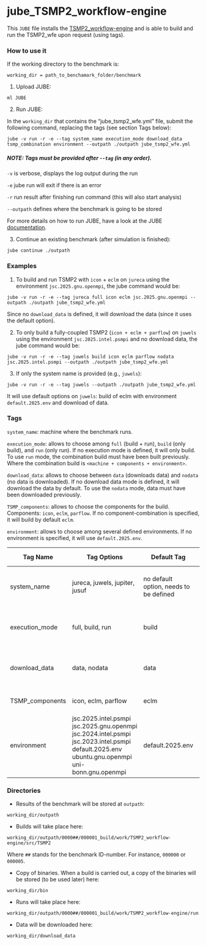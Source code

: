 # jube_TSMP2_workflow-engine
This `JUBE` file installs the [TSMP2_workflow-engine](https://github.com/HPSCTerrSys/TSMP2_workflow-engine) and is able to build and run the TSMP2_wfe upon request (using tags).

### How to use it
If the working directory to the benchmark is:
```
working_dir = path_to_benchamark_folder/benchmark
```

1) Upload JUBE:
```
ml JUBE
```

2) Run JUBE:

In the `working_dir` that contains the “jube_tsmp2_wfe.yml” file, submit the following command, replacing the tags (see section Tags below):
```
jube -v run -r -e --tag system_name execution_mode download_data tsmp_combination environment --outpath ./outpath jube_tsmp2_wfe.yml
```
##### NOTE: Tags must be provided after `--tag` (in any order).

`-v` is verbose, displays the log output during the run

`-e` jube run will exit if there is an error

`-r` run result after finishing run command (this will also start analysis)

`--outpath` defines where the benchmark is going to be stored

For more details on how to run JUBE, have a look at the JUBE [documentation](https://apps.fz-juelich.de/jsc/jube/docu/commandline.html).

3) Continue an existing benchmark (after simulation is finished):
```
jube continue ./outpath
```

### Examples
1) To build and run TSMP2 with `icon` + `eclm` on `jureca` using the environment `jsc.2025.gnu.openmpi`, the jube command would be:
```
jube -v run -r -e --tag jureca full icon eclm jsc.2025.gnu.openmpi --outpath ./outpath jube_tsmp2_wfe.yml
```
Since no `download_data` is defined, it will download the data (since it uses the default option).

2) To only build a fully-coupled TSMP2 (`icon + eclm + parflow`) on `juwels` using the environment `jsc.2025.intel.psmpi` and no download data, the jube command would be:
```
jube -v run -r -e --tag juwels build icon eclm parflow nodata jsc.2025.intel.psmpi --outpath ./outpath jube_tsmp2_wfe.yml
```

3) If only the system name is provided (e.g., `juwels`):
```
jube -v run -r -e --tag juwels --outpath ./outpath jube_tsmp2_wfe.yml
```   
It will use default options on `juwels`: build of eclm with environment `default.2025.env` and download of data.


### Tags

`system_name`: machine where the benchmark runs.

`execution_mode`: allows to choose among `full` (build + run), `build` (only build), and `run` (only run). If no execution mode is defined, it will only build. To use `run` mode, the combination build must have been built previously. Where the combination build is `<machine + components + environment>`.

`download_data`: allows to choose between `data` (downloads data) and `nodata` (no data is downloaded). If no download data mode is defined, it will download the data by default. To use the `nodata` mode, data must have been downloaded previously.

`TSMP_components`: allows to choose the components for the build. Components: `icon`, `eclm`, `parflow`. If no component-combination is specified, it will build by default `eclm`.

`environment`: allows to choose among several defined environments. If no environment is specified, it will use `default.2025.env`.


| Tag Name         | Tag Options                                                                 | Default Tag             | Type of Tag                             |
|------------------|-----------------------------------------------------------------------------|-------------------------|-----------------------------------------|
| system_name      | jureca, juwels, jupiter, jusuf                                              | no default option, needs to be defined | exclusive (only one can be selected)    |
| execution_mode   | full, build, run                                                             | build                   | exclusive (only one can be selected)     |
| download_data    | data, nodata                                                                 | data                    | exclusive (only one can be selected)     |
| TSMP_components | icon, eclm, parflow                                                          | eclm                    | multiple choices allowed                 |
| environment      | jsc.2025.intel.psmpi  <br> jsc.2025.gnu.openmpi  <br> jsc.2024.intel.psmpi <br> jsc.2023.intel.psmpi <br> default.2025.env <br> ubuntu.gnu.openmpi <br> uni-bonn.gnu.openmpi | default.2025.env        | exclusive (only one can be selected)     |

### Directories
- Results of the benchmark will be stored at `outpath`:
```
working_dir/outpath
```

- Builds will take place here:
```
working_dir/outpath/0000##/000001_build/work/TSMP2_workflow-engine/src/TSMP2
```
Where `##` stands for the benchmark ID-number. For instance, `000000` or `000005`.

- Copy of binaries. When a build is carried out, a copy of the binaries will be stored (to be used later) here:
```
working_dir/bin
```

- Runs will take place here:
```
working_dir/outpath/0000##/000001_build/work/TSMP2_workflow-engine/run
```

-	Data will be downloaded here:
```
working_dir/download_data
```

